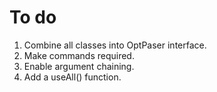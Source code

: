 # To do
1. Combine all classes into OptPaser interface.
2. Make commands required.
3. Enable argument chaining.
4. Add a useAll() function.
